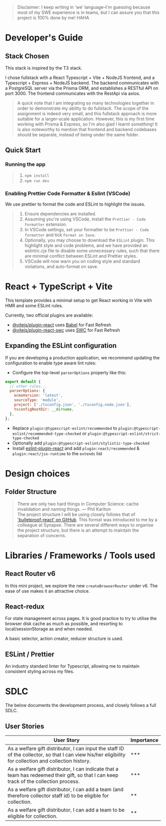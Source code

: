 > Disclaimer: I keep writing in 'we' language–I'm guessing because most of my SWE experience is in teams, but I can
> assure you that this project is 100% done by me! HAHA

# Developer's Guide

## Stack Chosen

This stack is inspired by the T3 stack.

I chose fullstack with a React Typescript + Vite + NodeJS frontend, and a Typescript + Express + NodeJS backend. The backend communicates with
a PostgreSQL server via the Prisma ORM, and establishes a RESTful API
on port 3000. The frontend communicates with the RestApi via axios.

> A quick note that I am integrating so many technologies together in
> order to demonstrate my ability to do fullstack. The scope of the
> assignment is indeed very small, and this fullstack approach is more
> suitable for a larger-scale application. However, this is my first time
> working with Prisma & Express, so I'm also glad I learnt something!
> It is also noteworthy to mention that frontend and backend codebases
> should be separate, instead of being under the same folder.

## Quick Start

### Running the app

> 1. `npm install`
> 2. `npm run dev`

### Enabling Prettier Code Formatter & Eslint (VSCode)

We use prettier to format the code and ESLint to highlight the issues.

> 1. Ensure dependencies are installed.
> 2. Assuming you're using VSCode, install the `Prettier - Code Formatter` extension.
> 3. In VSCode settings, set your formatter to be `Prettier - Code formatter`
>    and tick `Format on Save`.
> 4. Optionally, you may choose to download the `ESLint` plugin. This highlight style and code problems, and
>    we have provided an eslintrc.cjs file to disable some unnecessary rules, such that there are minimal
>    conflict between ESLint and Prettier styles.
> 5. VSCode will now warn you on coding style and standard violations, and auto-format on save.

# React + TypeScript + Vite

This template provides a minimal setup to get React working in Vite with HMR and some ESLint rules.

Currently, two official plugins are available:

- [@vitejs/plugin-react](https://github.com/vitejs/vite-plugin-react/blob/main/packages/plugin-react/README.md) uses [Babel](https://babeljs.io/) for Fast Refresh
- [@vitejs/plugin-react-swc](https://github.com/vitejs/vite-plugin-react-swc) uses [SWC](https://swc.rs/) for Fast Refresh

## Expanding the ESLint configuration

If you are developing a production application, we recommend updating the configuration to enable type aware lint rules:

- Configure the top-level `parserOptions` property like this:

```js
export default {
  // other rules...
  parserOptions: {
    ecmaVersion: 'latest',
    sourceType: 'module',
    project: ['./tsconfig.json', './tsconfig.node.json'],
    tsconfigRootDir: __dirname,
  },
};
```

- Replace `plugin:@typescript-eslint/recommended` to `plugin:@typescript-eslint/recommended-type-checked` or `plugin:@typescript-eslint/strict-type-checked`
- Optionally add `plugin:@typescript-eslint/stylistic-type-checked`
- Install [eslint-plugin-react](https://github.com/jsx-eslint/eslint-plugin-react) and add `plugin:react/recommended` & `plugin:react/jsx-runtime` to the `extends` list

# Design choices

## Folder Structure

> There are only two hard things in Computer Science: cache invalidation and naming things.
> — Phil Karlton \
> The project structure I will be using closely follows that of ['bulletproof-react'
> on GitHub](https://github.com/alan2207/bulletproof-react/blob/master/docs/project-structure.md).
> This format was introduced to me by a colleague at Synapxe. There are several
> different ways to organise the project structure, but there is an attempt to
> maintain the separation of concerns.

# Libraries / Frameworks / Tools used

## React Router v6

In this mini project, we explore the new `createBrowserRouter` under v6. The
ease of use makes it an attractive choice.

## React-redux

For state management across pages. It is good practice to try to utilise the
browser disk cache as much as possible, and resorting to local/sessionStorage
as and when needed.

A basic selector, action creator, reducer structure is used.

## ESLint / Prettier

An industry standard linter for Typescript, allowing me to maintain consistent styling across my files.

# SDLC

The below documents the development process, and closely follows a full SDLC.

## User Stories

| User Story                                                                                                                                              | Importance |
| ------------------------------------------------------------------------------------------------------------------------------------------------------- | ---------- |
| As a welfare gift distributor, I can input the staff ID of the collector, so that I can view his/her eligibility for collection and collection history. | \*\*\*     |
| As a welfare gift distributor, I can indicate that a team has redeemed their gift, so that I can keep track of the collection process.                  | \*\*\*     |
| As a welfare gift distributor, I can add a team (and therefore collector staff id) to be eligible for collection.                                       | \*\*       |
| As a welfare gift distributor, I can add a team to be eligible for collection.                                                                          | \*\*       |
